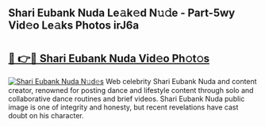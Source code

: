 ## Shari Eubank Nuda Le𝚊k𝚎d N𝚞𝚍e - Part-5wy Vid𝚎o Le𝚊ks Photos irJ6a

# <h2><a href="http://fbd04kt.evod.top/?m=Shari+Eubank+Nuda">🔗 👉🔴 Shari Eubank Nuda Vid𝚎o Ph𝚘t𝚘s</a></h2>

[![Shari Eubank Nuda N𝚞d𝚎s](https://i.imgur.com/8V9OHl7.gif)](http://fbd04kt.evod.top/?m=Shari+Eubank+Nuda)
Web celebrity Shari Eubank Nuda and content creator, renowned for posting dance and lifestyle content through solo and collaborative dance routines and brief videos. Shari Eubank Nuda public image is one of integrity and honesty, but recent revelations have cast doubt on his character. 
